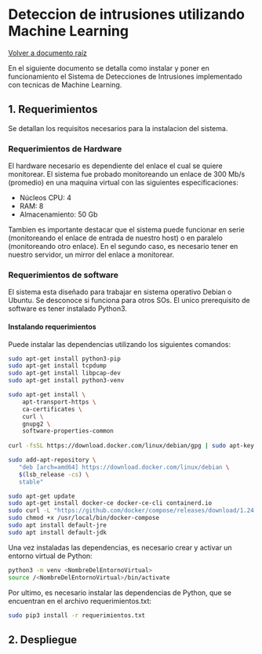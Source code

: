 # Deteccion de intrusiones utilizando Machine Learning

[Volver a documento raíz](https://gitlab.unc.edu.ar/csirt/csirt-docs/tree/master#csirt-docs)

En el siguiente documento se detalla como instalar y poner en funcionamiento el Sistema de Detecciones de Intrusiones implementado con tecnicas de Machine Learning.

## 1. Requerimientos

Se detallan los requisitos necesarios para la instalacion del sistema.

### Requerimientos de Hardware

El hardware necesario es dependiente del enlace el cual se quiere monitorear.
El sistema fue probado monitoreando un enlace de 300 Mb/s (promedio) en una maquina virtual con las siguientes especificaciones:

+ Núcleos CPU: 4
+ RAM: 8
+ Almacenamiento: 50 Gb

Tambien es importante destacar que el sistema puede funcionar en serie (monitoreando el enlace de entrada de nuestro host) o en paralelo (monitoreando otro enlace).
En el segundo caso, es necesario tener en nuestro servidor, un mirror del enlace a monitorear.

### Requerimientos de software

El sistema esta diseñado para trabajar en sistema operativo Debian o Ubuntu. Se desconoce si funciona para otros SOs.
El unico prerequisito de software es tener instalado Python3.

#### Instalando requerimientos

Puede instalar las dependencias utilizando los siguientes comandos:

```bash
sudo apt-get install python3-pip
sudo apt-get install tcpdump
sudo apt-get install libpcap-dev
sudo apt-get install python3-venv

sudo apt-get install \
    apt-transport-https \
    ca-certificates \
    curl \
    gnupg2 \
    software-properties-common
    
curl -fsSL https://download.docker.com/linux/debian/gpg | sudo apt-key add -

sudo add-apt-repository \
   "deb [arch=amd64] https://download.docker.com/linux/debian \
   $(lsb_release -cs) \
   stable"

sudo apt-get update
sudo apt-get install docker-ce docker-ce-cli containerd.io
sudo curl -L "https://github.com/docker/compose/releases/download/1.24.0/docker-compose-$(uname -s)-$(uname -m)" -o /usr/local/bin/docker-compose
sudo chmod +x /usr/local/bin/docker-compose
sudo apt install default-jre
sudo apt install default-jdk
```

Una vez instaladas las dependencias, es necesario crear y activar un entorno virtual de Python:

```bash
python3 -m venv <NombreDelEntornoVirtual>
source /<NombreDelEntornoVirtual>/bin/activate
```

Por ultimo, es necesario instalar las dependencias de Python, que se encuentran en el archivo requerimientos.txt:

```bash
sudo pip3 install -r requerimientos.txt
```

## 2. Despliegue

